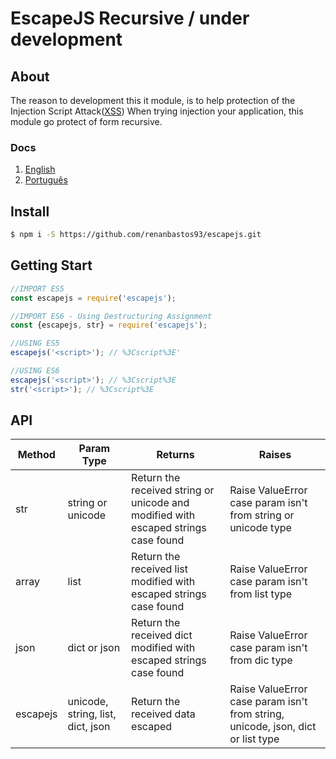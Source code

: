 # EscapeJS Recursive / under development

## About
The reason to development this it module, is to help protection of the Injection Script Attack([XSS](https://www.owasp.org/index.php/Top_10_2010-A2-Cross-Site_Scripting_(XSS))) When trying injection your application, this module go protect of form recursive.

### Docs
1. [English](https://github.com/renanbastos93/escapejs/blob/master/README.md)
2. [Português](https://github.com/renanbastos93/escapejs/blob/master/README-ptbr.md)

## Install
```bash
$ npm i -S https://github.com/renanbastos93/escapejs.git
```

## Getting Start
```js
//IMPORT ES5
const escapejs = require('escapejs');

//IMPORT ES6 - Using Destructuring Assignment
const {escapejs, str} = require('escapejs');

//USING ES5
escapejs('<script>'); // %3Cscript%3E'

//USING ES6
escapejs('<script>'); // %3Cscript%3E
str('<script>'); // %3Cscript%3E
```

## API

Method | Param Type | Returns | Raises
-------|------------|---------|-------
str | string or unicode | Return the received string or unicode and modified with escaped strings case found | Raise ValueError case param isn't from string or unicode type
array | list | Return the received list modified with escaped strings case found | Raise ValueError case param isn't from list type
json | dict or json | Return the received dict modified with escaped strings case found | Raise ValueError case param isn't from dic type
escapejs | unicode, string, list, dict, json | Return the received data escaped | Raise ValueError case param isn't from string, unicode, json, dict or list type

